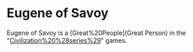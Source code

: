 # Eugene of Savoy

Eugene of Savoy is a [Great%20People](Great Person) in the "[Civilization%20%28series%29](Civilization)" games.